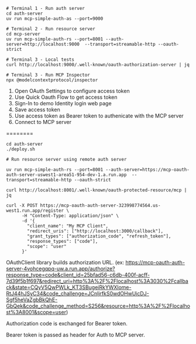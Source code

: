 ```
# Terminal 1 - Run auth server
cd auth-server
uv run mcp-simple-auth-as --port=9000

# Terminal 2 - Run resource server
cd mcp-server
uv run mcp-simple-auth-rs --port=8001 --auth-server=http://localhost:9000  --transport=streamable-http --oauth-strict

# Terminal 3 - Local tests
curl http://localhost:9000/.well-known/oauth-authorization-server | jq

# Terminal 3 - Run MCP Inspector
npx @modelcontextprotocol/inspector
```
1. Open OAuth Settings to configure access token
2. Use Quick Oauth Flow to get access token
3. Sign-In to demo Identity login web page
4. Save access token
5. Use access token as Bearer token to authenicate with the MCP server
6. Connect to MCP server

========

```
cd auth-server
./deploy.sh
```

```
# Run resource server using remote auth server

uv run mcp-simple-auth-rs --port=8001 --auth-server=https://mcp-oauth-auth-server-uswest1-area51-954-dev-1.a.run.app  --transport=streamable-http --oauth-strict
```

```
curl http://localhost:8001/.well-known/oauth-protected-resource/mcp | jq

curl -X POST https://mcp-oauth-auth-server-323998774564.us-west1.run.app/register \
      -H "Content-Type: application/json" \
      -d '{
        "client_name": "My MCP Client",
        "redirect_uris": ["http://localhost:3000/callback"],
        "grant_types": ["authorization_code", "refresh_token"],
        "response_types": ["code"],
        "scope": "user"
      }'
```

OAuthClient library builds authorization URL. (ex: https://mcp-oauth-auth-server-4vohcegqpq-uw.a.run.app/authorize?response_type=code&client_id=25bfad56-c6db-400f-acff-7d39f5b1f697&redirect_uri=http%3A%2F%2Flocalhost%3A3030%2Fcallback&state=CQyV5QwPWLk_KT3SBugeiRkYWXlome-RtJ44hJSyC34&code_challenge=JCnljrfkS0wdOHwUicDJ-Sgf5heVaZgbBkQhE-GbQek&code_challenge_method=S256&resource=http%3A%2F%2Flocalhost%3A8001&scope=user)

Authorization code is exchanged for Bearer token.

Bearer token is passed as header for Auth to MCP server.
